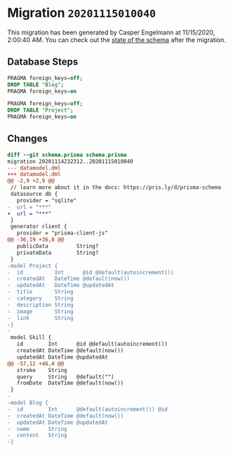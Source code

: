 # Migration `20201115010040`

This migration has been generated by Casper Engelmann at 11/15/2020, 2:00:40 AM.
You can check out the [state of the schema](./schema.prisma) after the migration.

## Database Steps

```sql
PRAGMA foreign_keys=off;
DROP TABLE "Blog";
PRAGMA foreign_keys=on

PRAGMA foreign_keys=off;
DROP TABLE "Project";
PRAGMA foreign_keys=on
```

## Changes

```diff
diff --git schema.prisma schema.prisma
migration 20201114232312..20201115010040
--- datamodel.dml
+++ datamodel.dml
@@ -2,9 +2,9 @@
 // learn more about it in the docs: https://pris.ly/d/prisma-schema
 datasource db {
   provider = "sqlite"
-  url = "***"
+  url = "***"
 }
 generator client {
   provider = "prisma-client-js"
@@ -36,19 +36,8 @@
   publicData         String?
   privateData        String?
 }
-model Project {
-  id          Int      @id @default(autoincrement())
-  createdAt   DateTime @default(now())
-  updatedAt   DateTime @updatedAt
-  title       String
-  category    String
-  description String
-  image       String
-  link        String
-}
-
 model Skill {
   id        Int      @id @default(autoincrement())
   createdAt DateTime @default(now())
   updatedAt DateTime @updatedAt
@@ -57,12 +46,4 @@
   stroke    String
   query     String   @default("")
   fromDate  DateTime @default(now())
 }
-
-model Blog {
-  id        Int      @default(autoincrement()) @id
-  createdAt DateTime @default(now())
-  updatedAt DateTime @updatedAt
-  name      String   
-  content   String
-}
```


